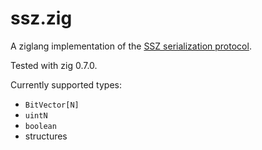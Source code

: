 # ssz.zig
A ziglang implementation of the [SSZ serialization protocol](https://github.com/ethereum/eth2.0-specs/blob/dev/ssz/simple-serialize.md).

Tested with zig 0.7.0.

Currently supported types:
 * `BitVector[N]`
 * `uintN`
 * `boolean`
 * structures
